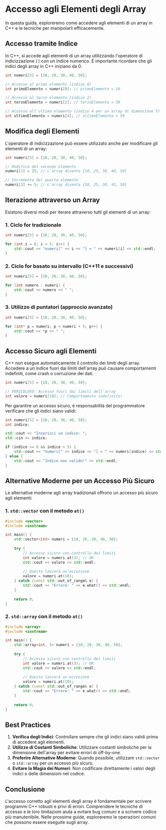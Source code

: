 # Accesso agli Elementi degli Array

In questa guida, esploreremo come accedere agli elementi di un array in C++ e le tecniche per manipolarli efficacemente.

## Accesso tramite Indice

In C++, si accede agli elementi di un array utilizzando l'operatore di indicizzazione `[]` con un indice numerico. È importante ricordare che gli indici degli array in C++ iniziano da 0.

```cpp
int numeri[5] = {10, 20, 30, 40, 50};

// Accesso al primo elemento (indice 0)
int primoElemento = numeri[0]; // primoElemento = 10

// Accesso al terzo elemento (indice 2)
int terzoElemento = numeri[2]; // terzoElemento = 30

// Accesso all'ultimo elemento (indice 4 per un array di dimensione 5)
int ultimoElemento = numeri[4]; // ultimoElemento = 50
```

## Modifica degli Elementi

L'operatore di indicizzazione può essere utilizzato anche per modificare gli elementi di un array:

```cpp
int numeri[5] = {10, 20, 30, 40, 50};

// Modifica del secondo elemento
numeri[1] = 25; // L'array diventa {10, 25, 30, 40, 50}

// Incremento del quarto elemento
numeri[3] += 5; // L'array diventa {10, 25, 30, 45, 50}
```

## Iterazione attraverso un Array

Esistono diversi modi per iterare attraverso tutti gli elementi di un array:

### 1. Ciclo for tradizionale

```cpp
int numeri[5] = {10, 20, 30, 40, 50};

for (int i = 0; i < 5; i++) {
    std::cout << "numeri[" << i << "] = " << numeri[i] << std::endl;
}
```

### 2. Ciclo for basato su intervallo (C++11 e successivi)

```cpp
int numeri[5] = {10, 20, 30, 40, 50};

for (int numero : numeri) {
    std::cout << numero << " ";
}
```

### 3. Utilizzo di puntatori (approccio avanzato)

```cpp
int numeri[5] = {10, 20, 30, 40, 50};

for (int* p = numeri; p < numeri + 5; p++) {
    std::cout << *p << " ";
}
```

## Accesso Sicuro agli Elementi

C++ non esegue automaticamente il controllo dei limiti degli array. Accedere a un indice fuori dai limiti dell'array può causare comportamenti indefiniti, come crash o corruzione dei dati.

```cpp
int numeri[5] = {10, 20, 30, 40, 50};

// PERICOLOSO: Accesso fuori dai limiti dell'array
int valore = numeri[10]; // Comportamento indefinito!
```

Per garantire un accesso sicuro, è responsabilità del programmatore verificare che gli indici siano validi:

```cpp
int numeri[5] = {10, 20, 30, 40, 50};
int indice;

std::cout << "Inserisci un indice: ";
std::cin >> indice;

if (indice >= 0 && indice < 5) {
    std::cout << "numeri[" << indice << "] = " << numeri[indice] << std::endl;
} else {
    std::cout << "Indice non valido!" << std::endl;
}
```

## Alternative Moderne per un Accesso Più Sicuro

Le alternative moderne agli array tradizionali offrono un accesso più sicuro agli elementi:

### 1. `std::vector` con il metodo `at()`

```cpp
#include <vector>
#include <iostream>

int main() {
    std::vector<int> numeri = {10, 20, 30, 40, 50};
    
    try {
        // Accesso sicuro con controllo dei limiti
        int valore = numeri.at(3); // OK
        std::cout << valore << std::endl;
        
        // Questo lancerà un'eccezione
        valore = numeri.at(10);
    } catch (const std::out_of_range& e) {
        std::cout << "Errore: " << e.what() << std::endl;
    }
    
    return 0;
}
```

### 2. `std::array` con il metodo `at()`

```cpp
#include <array>
#include <iostream>

int main() {
    std::array<int, 5> numeri = {10, 20, 30, 40, 50};
    
    try {
        // Accesso sicuro con controllo dei limiti
        int valore = numeri.at(3); // OK
        std::cout << valore << std::endl;
        
        // Questo lancerà un'eccezione
        valore = numeri.at(10);
    } catch (const std::out_of_range& e) {
        std::cout << "Errore: " << e.what() << std::endl;
    }
    
    return 0;
}
```

## Best Practices

1. **Verifica degli Indici**: Controllare sempre che gli indici siano validi prima di accedere agli elementi.
2. **Utilizzo di Costanti Simboliche**: Utilizzare costanti simboliche per la dimensione dell'array per evitare errori di off-by-one.
3. **Preferire Alternative Moderne**: Quando possibile, utilizzare `std::vector` o `std::array` per un accesso più sicuro.
4. **Evitare la Magia dei Numeri**: Non codificare direttamente i valori degli indici o delle dimensioni nel codice.

## Conclusione

L'accesso corretto agli elementi degli array è fondamentale per scrivere programmi C++ robusti e privi di errori. Comprendere le tecniche di accesso e le loro limitazioni aiuta a evitare bug comuni e a scrivere codice più manutenibile. Nelle prossime guide, esploreremo le operazioni comuni che possono essere eseguite sugli array.